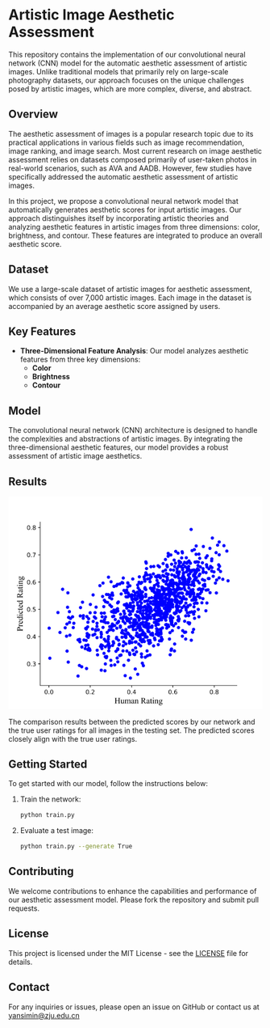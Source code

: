 # Artistic Image Aesthetic Assessment

This repository contains the implementation of our convolutional neural network (CNN) model for the automatic aesthetic assessment of artistic images. Unlike traditional models that primarily rely on large-scale photography datasets, our approach focuses on the unique challenges posed by artistic images, which are more complex, diverse, and abstract.

## Overview

The aesthetic assessment of images is a popular research topic due to its practical applications in various fields such as image recommendation, image ranking, and image search. Most current research on image aesthetic assessment relies on datasets composed primarily of user-taken photos in real-world scenarios, such as AVA and AADB. However, few studies have specifically addressed the automatic aesthetic assessment of artistic images.

In this project, we propose a convolutional neural network model that automatically generates aesthetic scores for input artistic images. Our approach distinguishes itself by incorporating artistic theories and analyzing aesthetic features in artistic images from three dimensions: color, brightness, and contour. These features are integrated to produce an overall aesthetic score.

## Dataset

We use a large-scale dataset of artistic images for aesthetic assessment, which consists of over 7,000 artistic images. Each image in the dataset is accompanied by an average aesthetic score assigned by users.

## Key Features

- **Three-Dimensional Feature Analysis**: Our model analyzes aesthetic features from three key dimensions:
  - **Color**
  - **Brightness**
  - **Contour**

## Model

The convolutional neural network (CNN) architecture is designed to handle the complexities and abstractions of artistic images. By integrating the three-dimensional aesthetic features, our model provides a robust assessment of artistic image aesthetics.

## Results

![Example Image](performance.png)

The comparison results between the predicted scores by our network and the true user ratings for all images in the testing set. The predicted scores closely align with the true user ratings.

## Getting Started

To get started with our model, follow the instructions below:

1. Train the network:
    ```bash
    python train.py
    ```
2. Evaluate a test image:
    ```bash
    python train.py --generate True
    ```

## Contributing

We welcome contributions to enhance the capabilities and performance of our aesthetic assessment model. Please fork the repository and submit pull requests.

## License

This project is licensed under the MIT License - see the [LICENSE](LICENSE) file for details.

## Contact

For any inquiries or issues, please open an issue on GitHub or contact us at yansimin@zju.edu.cn

